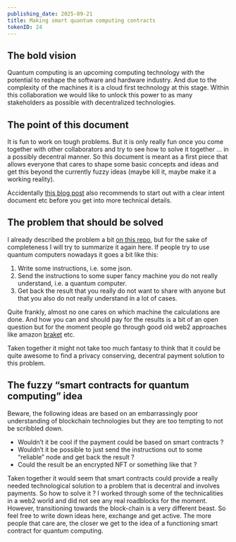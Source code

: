 ```yaml
---
publishing_date: 2025-09-21
title: Making smart quantum computing contracts
tokenID: 24
---
```



## The bold vision
Quantum computing is an upcoming computing technology with the potential to reshape the software and hardware industry. And due to the complexity of the machines it is a cloud first technology at this stage. Within this collaboration we would like to unlock this power to as many stakeholders as possible with decentralized technologies.


## The point of this document
It is fun to work on tough problems. But it is only really fun once you come together with other collaborators and try to see how to solve it together … in a possibly decentral manner. So this document is meant as a first piece that allows everyone that cares to shape some basic concepts and ideas and get this beyond the currently fuzzy ideas (maybe kill it, maybe make it a working reality).

Accidentally [this blog post](https://www.wearedevelopers.com/magazine/how-to-create-dao-guide) also recommends to start out with a clear intent document etc before you get into more technical details.

## The problem that should be solved
I already described the problem a bit [on this repo](https://alqor-ug.github.io/sqooler/v0.9/idea_payment/), but for the sake of completeness I will try to summarize it again here. If people try to use quantum computers nowadays it goes a bit like this:

1. Write some instructions, i.e. some json.
2. Send the instructions to some super fancy machine you do not really understand, i.e. a quantum computer.
3. Get back the result that you really do not want to share with anyone but that you also do not really understand in a lot of cases.

Quite frankly, almost no one cares on which machine the calculations are done. And how you can and should pay for the results is a bit of an open question but for the moment people go through good old web2 approaches like amazon [braket](https://aws.amazon.com/de/braket/) etc.

Taken together it might not take too much fantasy to think that it could be quite awesome to find a privacy conserving, decentral payment solution to this problem.

## The fuzzy “smart contracts for quantum computing” idea
Beware, the following ideas are based on an embarrassingly poor understanding of blockchain technologies but they are too tempting to not be scribbled down.

- Wouldn’t it be cool if the payment could be based on smart contracts ?
- Wouldn’t it be possible to just send the instructions out to some “reliable” node and get back the result ? 
- Could the result be an encrypted NFT or something like that ?

Taken together it would seem that smart contracts could provide a really needed technological solution to a problem that is decentral and involves payments. So how to solve it ? I worked through some of the technicalities in a web2 world and did not see any real roadblocks for the moment. However, transitioning towards the block-chain is a very different beast. So feel free to write down ideas here, exchange and get active. The more people that care are, the closer we get to the idea of a functioning smart contract for quantum computing.
